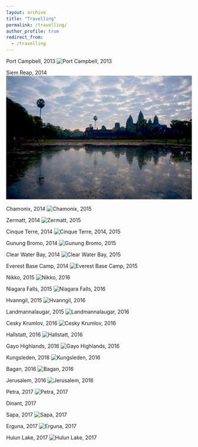 ```yaml
---
layout: archive
title: "Travelling"
permalink: /travelling/
author_profile: true
redirect_from:
  - /travelling
---
```


Port Campbell, 2013
<img class="fit-picture"
     src="/images/DSC3684.jpg"
     alt="Port Campbell, 2013">
     
     
Siem Reap, 2014
<img class="fit-picture"
     src="/images/DSC4980.jpg"
     alt="Siem Reap, 2014">
     

Chamonix, 2014
<img class="fit-picture"
     src="/images/DSC5916.jpg"
     alt="Chamonix, 2015">
     

Zermatt, 2014
<img class="fit-picture"
     src="/images/DSC6041.jpg"
     alt="Zermatt, 2015">
     

Cinque Terre, 2014
<img class="fit-picture"
     src="/images/DSC6531.jpg"
     alt="Cinque Terre, 2014, 2015">
     

Gunung Bromo, 2014
<img class="fit-picture"
     src="/images/DSC6861.jpg"
     alt="Gunung Bromo, 2015">


Clear Water Bay, 2014
<img class="fit-picture"
     src="/images/DSC7315.jpg"
     alt="Clear Water Bay, 2015">
  
  
Everest Base Camp, 2014 
<img class="fit-picture"
     src="/images/DSC7392.jpg"
     alt="Everest Base Camp, 2015 ">


Nikko, 2015
<img class="fit-picture"
     src="/images/DSC8054.jpg"
     alt="Nikko, 2016 ">
  
  
Niagara Falls, 2015
<img class="fit-picture"
     src="/images/DSC8549.jpg"
     alt="Niagara Falls, 2016">


Hvanngil, 2015 
<img class="fit-picture"
     src="/images/DSC8574.jpg"
     alt="Hvanngil, 2016 ">
  
  
Landmannalaugar, 2015
<img class="fit-picture"
     src="/images/DSC9176.jpg"
     alt="Landmannalaugar, 2016">


Cesky Krumlov, 2016
<img class="fit-picture"
     src="/images/DSC9571.jpg"
     alt="Cesky Krumlov, 2016">
  
 
Hallstatt, 2016
<img class="fit-picture"
     src="/images/DSC9991.jpg"
     alt="Hallstatt, 2016">
  

Gayo Highlands, 2016 
<img class="fit-picture"
     src="/images/DSC0432.jpg"
     alt="Gayo Highlands, 2016">
  
  
Kungsleden, 2016 
<img class="fit-picture"
     src="/images/DSC0715.jpg"
     alt="Kungsleden, 2016 ">
  
  
Bagan, 2016
<img class="fit-picture"
     src="/images/DSC1033.jpg"
     alt="Bagan, 2016">
  
  
Jerusalem, 2016 
<img class="fit-picture"
     src="/images/DSC1119.jpg"
     alt="Jerusalem, 2016">
  
  
Petra, 2017 
<img class="fit-picture"
     src="/images/DSC1195.jpg"
     alt="Petra, 2017">
  

Dinant, 2017 
<img class="fit-picture"
     src="/images/DSC1578.jpg"
     alt="">
  
    
Sapa, 2017 
<img class="fit-picture"
     src="/images/DSC1858.jpg"
     alt="Sapa, 2017">  
   
   
Erguna, 2017 
<img class="fit-picture"
     src="/images/DSC2217.jpg"
     alt="Erguna, 2017 ">           
  
  
Hulun Lake, 2017 
<img class="fit-picture"
     src="/images/DSC2506.jpg"
     alt="Hulun Lake, 2017">  
